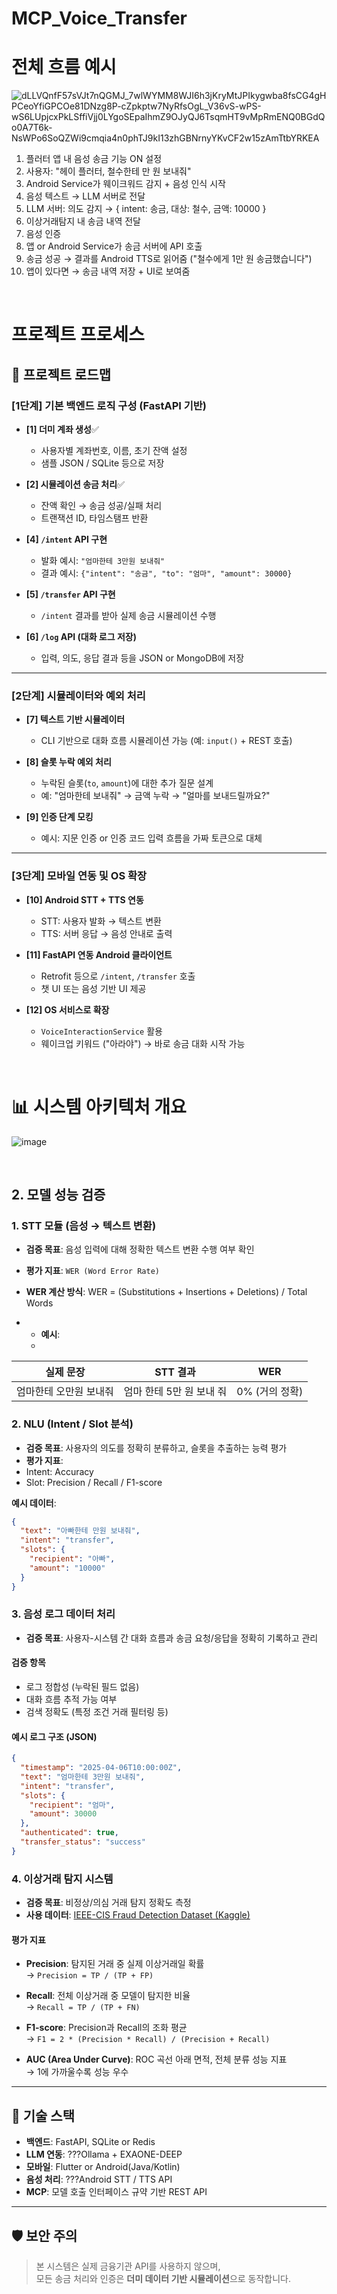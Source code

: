 # MCP_Voice_Transfer

# 전체 흐름 예시
![dLLVQnfF57sVJt7nQGMJ_7wlWYMM8WJI6h3jKryMtJPIkygwba8fsCG4gHPCeoYfiGPCOe81DNzg8P-cZpkptw7NyRfsOgL_V36vS-wPS-wS6LUpjcxPkLSffiVjj0LYgoSEpaIhmZ9OJyQJ6TsqmHT9vMpRmENQ0BGdQo0A7T6k-NsWPo6SoQZWi9cmqia4n0phTJ9kI13zhGBNrnyYKvCF2w15zAmTtbYRKEA](https://github.com/user-attachments/assets/50a5d7e4-082b-4570-92b2-db86f93f86d5)
1. 플러터 앱 내 음성 송금 기능 ON 설정
2. 사용자: "헤이 플러터, 철수한테 만 원 보내줘"
3. Android Service가 웨이크워드 감지 + 음성 인식 시작
4. 음성 텍스트 → LLM 서버로 전달
5. LLM 서버: 의도 감지 → { intent: 송금, 대상: 철수, 금액: 10000 }
6. 이상거래탐지 내 송금 내역 전달
7. 음성 인증
8. 앱 or Android Service가 송금 서버에 API 호출
9. 송금 성공 → 결과를 Android TTS로 읽어줌 ("철수에게 1만 원 송금했습니다")
10. 앱이 있다면 → 송금 내역 저장 + UI로 보여줌

<br>

# 프로젝트 프로세스

## 🧭 프로젝트 로드맵

### [1단계] 기본 백엔드 로직 구성 (FastAPI 기반)

- **[1] 더미 계좌 생성**✅
  - 사용자별 계좌번호, 이름, 초기 잔액 설정
  - 샘플 JSON / SQLite 등으로 저장

- **[2] 시뮬레이션 송금 처리**✅
  - 잔액 확인 → 송금 성공/실패 처리
  - 트랜잭션 ID, 타임스탬프 반환

- **[4] `/intent` API 구현**
  - 발화 예시: `"엄마한테 3만원 보내줘"`
  - 결과 예시: `{"intent": "송금", "to": "엄마", "amount": 30000}`

- **[5] `/transfer` API 구현**
  - `/intent` 결과를 받아 실제 송금 시뮬레이션 수행

- **[6] `/log` API (대화 로그 저장)**
  - 입력, 의도, 응답 결과 등을 JSON or MongoDB에 저장

---

### [2단계] 시뮬레이터와 예외 처리

- **[7] 텍스트 기반 시뮬레이터**
  - CLI 기반으로 대화 흐름 시뮬레이션 가능 (예: `input()` + REST 호출)

- **[8] 슬롯 누락 예외 처리**
  - 누락된 슬롯(`to`, `amount`)에 대한 추가 질문 설계
  - 예: "엄마한테 보내줘" → 금액 누락 → "얼마를 보내드릴까요?"

- **[9] 인증 단계 모킹**
  - 예시: 지문 인증 or 인증 코드 입력 흐름을 가짜 토큰으로 대체

---

### [3단계] 모바일 연동 및 OS 확장

- **[10] Android STT + TTS 연동**
  - STT: 사용자 발화 → 텍스트 변환
  - TTS: 서버 응답 → 음성 안내로 출력

- **[11] FastAPI 연동 Android 클라이언트**
  - Retrofit 등으로 `/intent`, `/transfer` 호출
  - 챗 UI 또는 음성 기반 UI 제공

- **[12] OS 서비스로 확장**
  - `VoiceInteractionService` 활용
  - 웨이크업 키워드 ("아라야") → 바로 송금 대화 시작 가능


<br>


# 📊 시스템 아키텍처 개요
![image](https://github.com/user-attachments/assets/43f9beb7-c5c7-4e42-bec5-8de5b2c4c924)




</br>

## 2. 모델 성능 검증

###  1. STT 모듈 (음성 → 텍스트 변환)

- **검증 목표**: 음성 입력에 대해 정확한 텍스트 변환 수행 여부 확인
- **평가 지표**: `WER (Word Error Rate)`
- **WER 계산 방식**: WER = (Substitutions + Insertions + Deletions) / Total Words

- - **예시**:
  - 
| 실제 문장              | STT 결과                         | WER |
|------------------------|----------------------------------|-----|
| 엄마한테 오만원 보내줘 | 엄마 한테 5만 원 보내 줘         | 0% (거의 정확) |


### 2. NLU (Intent / Slot 분석)

- **검증 목표**: 사용자의 의도를 정확히 분류하고, 슬롯을 추출하는 능력 평가
- **평가 지표**:
- Intent: Accuracy
- Slot: Precision / Recall / F1-score

**예시 데이터**:

```json
{
  "text": "아빠한테 만원 보내줘",
  "intent": "transfer",
  "slots": {
    "recipient": "아빠",
    "amount": "10000"
  }
}
```

### 3. 음성 로그 데이터 처리

- **검증 목표**: 사용자-시스템 간 대화 흐름과 송금 요청/응답을 정확히 기록하고 관리

#### 검증 항목
- 로그 정합성 (누락된 필드 없음)
- 대화 흐름 추적 가능 여부
- 검색 정확도 (특정 조건 거래 필터링 등)

#### 예시 로그 구조 (JSON)
```json
{
  "timestamp": "2025-04-06T10:00:00Z",
  "text": "엄마한테 3만원 보내줘",
  "intent": "transfer",
  "slots": {
    "recipient": "엄마",
    "amount": 30000
  },
  "authenticated": true,
  "transfer_status": "success"
}
```

### 4. 이상거래 탐지 시스템

- **검증 목표**: 비정상/의심 거래 탐지 정확도 측정
- **사용 데이터**: [IEEE-CIS Fraud Detection Dataset (Kaggle)](https://www.kaggle.com/competitions/ieee-fraud-detection)

#### 평가 지표

- **Precision**: 탐지된 거래 중 실제 이상거래일 확률  
  → `Precision = TP / (TP + FP)`
  
- **Recall**: 전체 이상거래 중 모델이 탐지한 비율  
  → `Recall = TP / (TP + FN)`
  
- **F1-score**: Precision과 Recall의 조화 평균  
  → `F1 = 2 * (Precision * Recall) / (Precision + Recall)`
  
- **AUC (Area Under Curve)**: ROC 곡선 아래 면적, 전체 분류 성능 지표  
  → 1에 가까울수록 성능 우수



---

## 📌 기술 스택

- **백엔드**: FastAPI, SQLite or Redis
- **LLM 연동**: ???Ollama + EXAONE-DEEP
- **모바일**: Flutter or Android(Java/Kotlin)
- **음성 처리**: ???Android STT / TTS API
- **MCP**: 모델 호출 인터페이스 규약 기반 REST API

---

## 🛡️ 보안 주의

> 본 시스템은 실제 금융기관 API를 사용하지 않으며,  
> 모든 송금 처리와 인증은 **더미 데이터 기반 시뮬레이션**으로 동작합니다.
